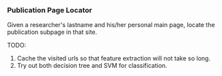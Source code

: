 ### Publication Page Locator

Given a researcher's lastname and his/her personal main page, locate the publication subpage in that site. 



TODO:

1. Cache the visited urls so that feature extraction will not take so long.
2. Try out both decision tree and SVM for classification. 